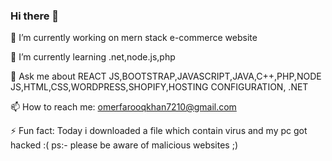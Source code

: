 ### Hi there 👋

 🔭 I’m currently working on mern stack e-commerce website
 
 🌱 I’m currently learning .net,node.js,php
 
 💬 Ask me about REACT JS,BOOTSTRAP,JAVASCRIPT,JAVA,C++,PHP,NODE JS,HTML,CSS,WORDPRESS,SHOPIFY,HOSTING CONFIGURATION, .NET
 
 📫 How to reach me: omerfarooqkhan7210@gmail.com
 
 ⚡ Fun fact: Today i downloaded a file which contain virus and my pc got hacked :(
 ps:- please be aware of malicious websites ;)

